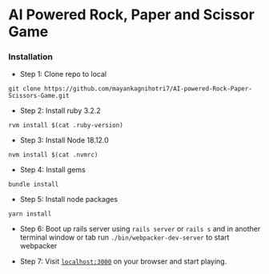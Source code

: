# AI Powered Rock, Paper and Scissor Game

### Installation

- Step 1: Clone repo to local

```
git clone https://github.com/mayankagnihotri7/AI-powered-Rock-Paper-Scissors-Game.git
```

- Step 2: Install ruby 3.2.2

```
rvm install $(cat .ruby-version)
```

- Step 3: Install Node 18.12.0

```
nvm install $(cat .nvmrc)
```

- Step 4: Install gems

```
bundle install
```

- Step 5: Install node packages

```
yarn install
```

- Step 6: Boot up rails server using `rails server` or `rails s` and in another terminal window or tab run `./bin/webpacker-dev-server` to start webpacker

- Step 7: Visit [`localhost:3000`](http://localhost:3000/) on your browser and start playing.
